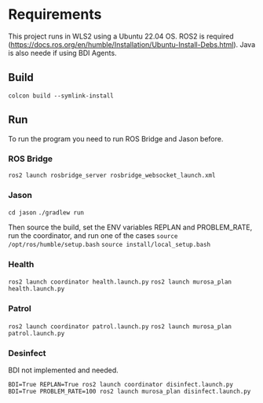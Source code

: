 # Requirements
This project runs in WLS2 using a Ubuntu 22.04 OS. ROS2 is required (https://docs.ros.org/en/humble/Installation/Ubuntu-Install-Debs.html). Java is also neede if using BDI Agents.

## Build

```colcon build --symlink-install```

## Run

To run the program you need to run ROS Bridge and Jason before.

### ROS Bridge
```ros2 launch rosbridge_server rosbridge_websocket_launch.xml```

### Jason
```cd jason```
```./gradlew run```

Then source the build, set the ENV variables REPLAN and PROBLEM_RATE, run the coordinator, and run one of the cases
```source /opt/ros/humble/setup.bash```
```source install/local_setup.bash```

### Health
```ros2 launch coordinator health.launch.py```
```ros2 launch murosa_plan health.launch.py```

### Patrol
```ros2 launch coordinator patrol.launch.py```
```ros2 launch murosa_plan patrol.launch.py```

### Desinfect
BDI not implemented and needed.

```BDI=True REPLAN=True ros2 launch coordinator disinfect.launch.py```
```BDI=True PROBLEM_RATE=100 ros2 launch murosa_plan disinfect.launch.py```
